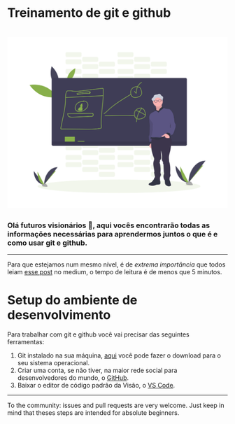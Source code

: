 # Treinamento de git e github

<h1 align="center">
  <img src="teaching.png" alt="Teaching" width= "600px">
</h1>

### Olá futuros visionários :green_heart:, aqui vocês encontrarão todas as informações necessárias para aprendermos juntos o que é e como usar git e github.
---
Para que estejamos num mesmo nível, é de *extrema importância* que todos leiam [esse post](https://guiinow.medium.com/git-e-github-o-que-s%C3%A3o-e-como-usar-b938d682df6b) no medium, o tempo de leitura é de menos que 5 minutos.

# Setup do ambiente de desenvolvimento
Para trabalhar com git e github você vai precisar das seguintes ferramentas:

1. Git instalado na sua máquina, [aqui](https://git-scm.com/downloads) você pode fazer o download para o seu sistema operacional.
2. Criar uma conta, se não tiver, na maior rede social para desenvolvedores do mundo, o [GitHub](http://github.com/).
3. Baixar o editor de código padrão da Visão, o [VS Code](https://code.visualstudio.com/).

---
To the community: issues and pull requests are very welcome. Just keep in mind that theses steps are intended for absolute beginners. 
<!-- # Bônus
Extensão do vscode --!>
